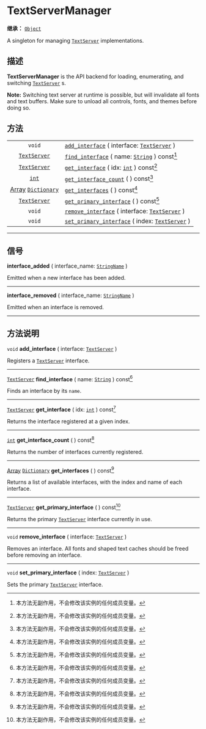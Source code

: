 <!-- ⚠ 请勿编辑本文件 ⚠ -->
<!-- 本文档使用脚本从 WeDot 引擎源码仓库生成。 -->
<!-- 生成脚本：https://github.com/WeDot-Engine/WeDot/tree/4.3/doc/tools/make_md.py； -->
<!-- 原文件：https://github.com/WeDot-Engine/WeDot/tree/4.3/doc/classes/TextServerManager.xml。 -->

<div id="_class_textservermanager"></div>

# TextServerManager

**继承：** [`Object`](class_object.md)

A singleton for managing [`TextServer`](class_textserver.md) implementations.

## 描述

**TextServerManager** is the API backend for loading, enumerating, and switching [`TextServer`](class_textserver.md) s.

 **Note:** Switching text server at runtime is possible, but will invalidate all fonts and text buffers. Make sure to unload all controls, fonts, and themes before doing so.

## 方法

|||
|:-:|:--|
| `void`                                                      | [`add_interface`](class_textservermanager.md#class_textservermanager_method_add_interface) ( interface: [`TextServer`](class_textserver.md) )             |
| [`TextServer`](class_textserver.md)                         | [`find_interface`](class_textservermanager.md#class_textservermanager_method_find_interface) ( name: [`String`](class_string.md) ) const[^const]          |
| [`TextServer`](class_textserver.md)                         | [`get_interface`](class_textservermanager.md#class_textservermanager_method_get_interface) ( idx: [`int`](class_int.md) ) const[^const]                   |
| [`int`](class_int.md)                                       | [`get_interface_count`](class_textservermanager.md#class_textservermanager_method_get_interface_count) ( ) const[^const]                                  |
| [Array](class_array.md) [`Dictionary`](class_dictionary.md) | [`get_interfaces`](class_textservermanager.md#class_textservermanager_method_get_interfaces) ( ) const[^const]                                            |
| [`TextServer`](class_textserver.md)                         | [`get_primary_interface`](class_textservermanager.md#class_textservermanager_method_get_primary_interface) ( ) const[^const]                              |
| `void`                                                      | [`remove_interface`](class_textservermanager.md#class_textservermanager_method_remove_interface) ( interface: [`TextServer`](class_textserver.md) )       |
| `void`                                                      | [`set_primary_interface`](class_textservermanager.md#class_textservermanager_method_set_primary_interface) ( index: [`TextServer`](class_textserver.md) ) |

<!-- rst-class:: classref-section-separator -->

---

## 信号

<div id="_class_class_textservermanager_signal_interface_added"></div>

**interface_added** ( interface_name: [`StringName`](class_stringname.md) ) <div id="class_textservermanager_signal_interface_added"></div>

Emitted when a new interface has been added.

<!-- rst-class:: classref-item-separator -->

---

<div id="_class_class_textservermanager_signal_interface_removed"></div>

**interface_removed** ( interface_name: [`StringName`](class_stringname.md) ) <div id="class_textservermanager_signal_interface_removed"></div>

Emitted when an interface is removed.

<!-- rst-class:: classref-section-separator -->

---

## 方法说明

<div id="_class_textservermanager_method_add_interface"></div>

`void` **add_interface** ( interface: [`TextServer`](class_textserver.md) )<div id="class_textservermanager_method_add_interface"></div>

Registers a [`TextServer`](class_textserver.md) interface.

<!-- rst-class:: classref-item-separator -->

---

<div id="_class_textservermanager_method_find_interface"></div>

[`TextServer`](class_textserver.md) **find_interface** ( name: [`String`](class_string.md) ) const[^const]<div id="class_textservermanager_method_find_interface"></div>

Finds an interface by its `name`.

<!-- rst-class:: classref-item-separator -->

---

<div id="_class_textservermanager_method_get_interface"></div>

[`TextServer`](class_textserver.md) **get_interface** ( idx: [`int`](class_int.md) ) const[^const]<div id="class_textservermanager_method_get_interface"></div>

Returns the interface registered at a given index.

<!-- rst-class:: classref-item-separator -->

---

<div id="_class_textservermanager_method_get_interface_count"></div>

[`int`](class_int.md) **get_interface_count** ( ) const[^const]<div id="class_textservermanager_method_get_interface_count"></div>

Returns the number of interfaces currently registered.

<!-- rst-class:: classref-item-separator -->

---

<div id="_class_textservermanager_method_get_interfaces"></div>

[Array](class_array.md) [`Dictionary`](class_dictionary.md) **get_interfaces** ( ) const[^const]<div id="class_textservermanager_method_get_interfaces"></div>

Returns a list of available interfaces, with the index and name of each interface.

<!-- rst-class:: classref-item-separator -->

---

<div id="_class_textservermanager_method_get_primary_interface"></div>

[`TextServer`](class_textserver.md) **get_primary_interface** ( ) const[^const]<div id="class_textservermanager_method_get_primary_interface"></div>

Returns the primary [`TextServer`](class_textserver.md) interface currently in use.

<!-- rst-class:: classref-item-separator -->

---

<div id="_class_textservermanager_method_remove_interface"></div>

`void` **remove_interface** ( interface: [`TextServer`](class_textserver.md) )<div id="class_textservermanager_method_remove_interface"></div>

Removes an interface. All fonts and shaped text caches should be freed before removing an interface.

<!-- rst-class:: classref-item-separator -->

---

<div id="_class_textservermanager_method_set_primary_interface"></div>

`void` **set_primary_interface** ( index: [`TextServer`](class_textserver.md) )<div id="class_textservermanager_method_set_primary_interface"></div>

Sets the primary [`TextServer`](class_textserver.md) interface.

[^virtual]: 本方法通常需要用户覆盖才能生效。
[^const]: 本方法无副作用，不会修改该实例的任何成员变量。
[^vararg]: 本方法除了能接受在此处描述的参数外，还能够继续接受任意数量的参数。
[^constructor]: 本方法用于构造某个类型。
[^static]: 调用本方法无需实例，可直接使用类名进行调用。
[^operator]: 本方法描述的是使用本类型作为左操作数的有效运算符。
[^bitfield]: 这个值是由下列位标志构成位掩码的整数。
[^void]: 无返回值。

